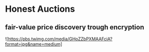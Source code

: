 # Honest Auctions
## fair-value price discovery trough encryption


![https://pbs.twimg.com/media/GHoZZbPXMAAFciA?format=jpg&name=medium]
